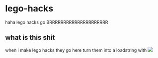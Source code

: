 # lego-hacks
haha lego hacks go BRRRRRRRRRRRRRRRRRRRRR
## what is this shit
when i make lego hacks they go here
turn them into a loadstring with
<img src="https://img.shields.io/github/last-commit/swatTurret/lego-hacks/main">